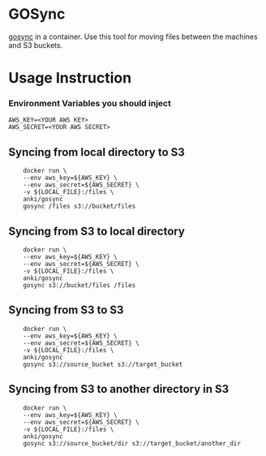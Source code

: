GOSync
============
[gosync](https://github.com/weavenet/gosync) in a container.
Use this tool for moving files between the machines and S3 buckets.

# Usage Instruction
### Environment Variables you should inject
```
AWS_KEY=<YOUR AWS KEY>
AWS_SECRET=<YOUR AWS SECRET>
```

## Syncing from local directory to S3
```
    docker run \
    --env aws_key=${AWS_KEY} \
    --env aws_secret=${AWS_SECRET} \
    -v ${LOCAL_FILE}:/files \
    anki/gosync
    gosync /files s3://bucket/files
```

## Syncing from S3 to local directory
```
    docker run \
    --env aws_key=${AWS_KEY} \
    --env aws_secret=${AWS_SECRET} \
    -v ${LOCAL_FILE}:/files \
    anki/gosync
    gosync s3://bucket/files /files
```

## Syncing from S3 to S3
```
    docker run \
    --env aws_key=${AWS_KEY} \
    --env aws_secret=${AWS_SECRET} \
    -v ${LOCAL_FILE}:/files \
    anki/gosync
    gosync s3://source_bucket s3://target_bucket
```

## Syncing from S3 to another directory in S3
```
    docker run \
    --env aws_key=${AWS_KEY} \
    --env aws_secret=${AWS_SECRET} \
    -v ${LOCAL_FILE}:/files \
    anki/gosync
    gosync s3://source_bucket/dir s3://target_bucket/another_dir
```

